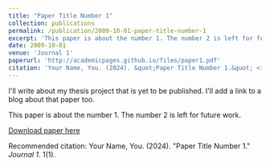 ```yaml
---
title: "Paper Title Number 1"
collection: publications
permalink: /publication/2009-10-01-paper-title-number-1
excerpt: 'This paper is about the number 1. The number 2 is left for future work.'
date: 2009-10-01
venue: 'Journal 1'
paperurl: 'http://academicpages.github.io/files/paper1.pdf'
citation: 'Your Name, You. (2024). &quot;Paper Title Number 1.&quot; <i>Journal 1</i>. 1(1).'
---
```

I'll write about my thesis project that is yet to be published.
I'll add a link to a blog about that paper too.

This paper is about the number 1. The number 2 is left for future work.

[Download paper here](http://academicpages.github.io/files/paper1.pdf)

Recommended citation: Your Name, You. (2024). "Paper Title Number 1." <i>Journal 1</i>. 1(1).